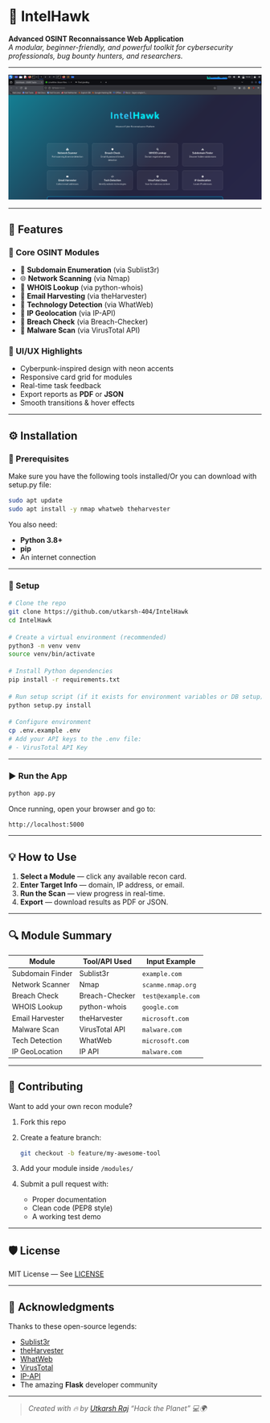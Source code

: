 # 🦅 IntelHawk

**Advanced OSINT Reconnaissance Web Application**  
*A modular, beginner-friendly, and powerful toolkit for cybersecurity professionals, bug bounty hunters, and researchers.*

---

![IntelHawk Demo](screenshots/home.png) 

---

## 🚀 Features

### 🧠 Core OSINT Modules
- 🔎 **Subdomain Enumeration** (via Sublist3r)
- 🌐 **Network Scanning** (via Nmap)
- 📄 **WHOIS Lookup** (via python-whois)
- 📧 **Email Harvesting** (via theHarvester)
- 🧠 **Technology Detection** (via WhatWeb)
- 📍 **IP Geolocation** (via IP-API)
- 🔐 **Breach Check** (via Breach-Checker)
- 🧬 **Malware Scan** (via VirusTotal API)

### 🎨 UI/UX Highlights
- Cyberpunk-inspired design with neon accents
- Responsive card grid for modules
- Real-time task feedback
- Export reports as **PDF** or **JSON**
- Smooth transitions & hover effects

---

## ⚙️ Installation

### 🧩 Prerequisites
Make sure you have the following tools installed/Or you can download with setup.py file:

```bash
sudo apt update
sudo apt install -y nmap whatweb theharvester
````

You also need:

* **Python 3.8+**
* **pip**
* An internet connection

---

### 🧱 Setup

```bash
# Clone the repo
git clone https://github.com/utkarsh-404/IntelHawk
cd IntelHawk

# Create a virtual environment (recommended)
python3 -m venv venv
source venv/bin/activate

# Install Python dependencies
pip install -r requirements.txt

# Run setup script (if it exists for environment variables or DB setup)
python setup.py install

# Configure environment
cp .env.example .env
# Add your API keys to the .env file:
# - VirusTotal API Key
```

---

### ▶️ Run the App

```bash
python app.py
```

Once running, open your browser and go to:

```
http://localhost:5000
```

---

## 💡 How to Use

1. **Select a Module** — click any available recon card.
2. **Enter Target Info** — domain, IP address, or email.
3. **Run the Scan** — view progress in real-time.
4. **Export** — download results as PDF or JSON.

---

## 🔍 Module Summary

| Module           | Tool/API Used  | Input Example      |
| ---------------- | -------------- | ------------------ |
| Subdomain Finder | Sublist3r      | `example.com`      |
| Network Scanner  | Nmap           | `scanme.nmap.org`  |
| Breach Check     | Breach-Checker | `test@example.com` |
| WHOIS Lookup     | python-whois   | `google.com`       |
| Email Harvester  | theHarvester   | `microsoft.com`    |
| Malware Scan     | VirusTotal API | `malware.com`      |
| Tech Detection   | WhatWeb        | `microsoft.com`    |
| IP GeoLocation   | IP API         | `malware.com`      |

---

## 🤝 Contributing

Want to add your own recon module?

1. Fork this repo
2. Create a feature branch:

   ```bash
   git checkout -b feature/my-awesome-tool
   ```
3. Add your module inside `/modules/`
4. Submit a pull request with:

   * Proper documentation
   * Clean code (PEP8 style)
   * A working test demo

---

## 🛡️ License

MIT License — See [LICENSE](LICENSE)

---

## 🙌 Acknowledgments

Thanks to these open-source legends:

* [Sublist3r](https://github.com/aboul3la/Sublist3r)
* [theHarvester](https://github.com/laramies/theHarvester)
* [WhatWeb](https://github.com/urbanadventurer/WhatWeb)
* [VirusTotal](https://www.virustotal.com)
* [IP-API](https://ip-api.com)
* The amazing **Flask** developer community

---

> *Created with 🔥 by [Utkarsh Raj](https://github.com/utkarsh-404)*
> *“Hack the Planet” 💻🌍*

```
